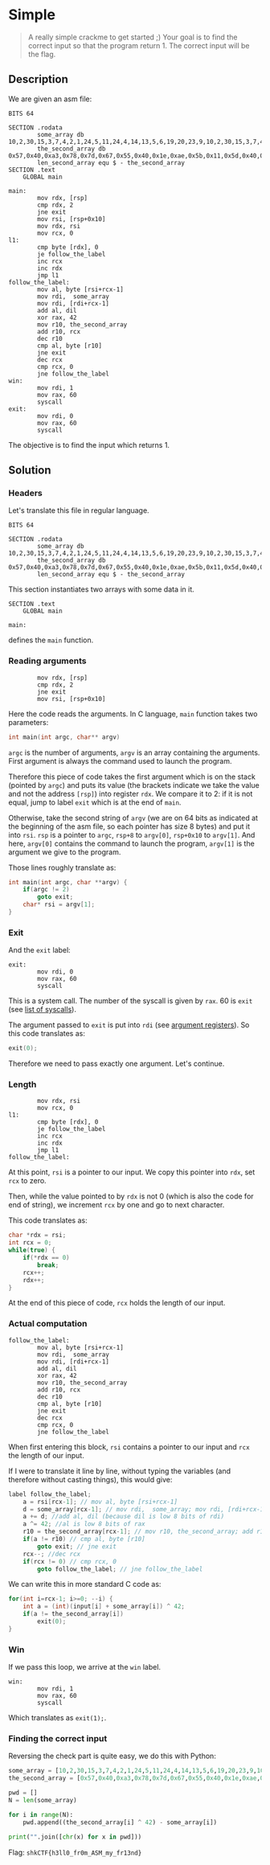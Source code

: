 # Simple

> A really simple crackme to get started ;) Your goal is to find the correct input so that the program return 1. The correct input will be the flag.

## Description

We are given an asm file:

```assembly
BITS 64

SECTION .rodata
        some_array db 10,2,30,15,3,7,4,2,1,24,5,11,24,4,14,13,5,6,19,20,23,9,10,2,30,15,3,7,4,2,1,24
        the_second_array db 0x57,0x40,0xa3,0x78,0x7d,0x67,0x55,0x40,0x1e,0xae,0x5b,0x11,0x5d,0x40,0xaa,0x17,0x58,0x4f,0x7e,0x4d,0x4e,0x42,0x5d,0x51,0x57,0x5f,0x5f,0x12,0x1d,0x5a,0x4f,0xbf
        len_second_array equ $ - the_second_array
SECTION .text
    GLOBAL main

main:
        mov rdx, [rsp]
        cmp rdx, 2
        jne exit
        mov rsi, [rsp+0x10]
        mov rdx, rsi
        mov rcx, 0
l1:
        cmp byte [rdx], 0
        je follow_the_label
        inc rcx
        inc rdx
        jmp l1
follow_the_label:
        mov al, byte [rsi+rcx-1]
        mov rdi,  some_array
        mov rdi, [rdi+rcx-1]
        add al, dil
        xor rax, 42
        mov r10, the_second_array
        add r10, rcx
        dec r10
        cmp al, byte [r10]
        jne exit
        dec rcx
        cmp rcx, 0
        jne follow_the_label
win:
        mov rdi, 1
        mov rax, 60
        syscall
exit:
        mov rdi, 0
        mov rax, 60
        syscall
```

The objective is to find the input which returns 1.

## Solution

### Headers

Let's translate this file in regular language.

```assembly
BITS 64

SECTION .rodata
        some_array db 10,2,30,15,3,7,4,2,1,24,5,11,24,4,14,13,5,6,19,20,23,9,10,2,30,15,3,7,4,2,1,24
        the_second_array db 0x57,0x40,0xa3,0x78,0x7d,0x67,0x55,0x40,0x1e,0xae,0x5b,0x11,0x5d,0x40,0xaa,0x17,0x58,0x4f,0x7e,0x4d,0x4e,0x42,0x5d,0x51,0x57,0x5f,0x5f,0x12,0x1d,0x5a,0x4f,0xbf
        len_second_array equ $ - the_second_array
```

This section instantiates two arrays with some data in it.

```assembly
SECTION .text
    GLOBAL main

main:
```

defines the `main` function.

### Reading arguments

```assembly
        mov rdx, [rsp]
        cmp rdx, 2
        jne exit
        mov rsi, [rsp+0x10]
```

Here the code reads the arguments. In C language, `main` function takes two parameters:

```c
int main(int argc, char** argv)
```

`argc` is the number of arguments, `argv` is an array containing the arguments. First argument is always the command used to launch the program.

Therefore this piece of code takes the first argument which is on the stack (pointed by `argc`) and puts its value (the brackets indicate we take the value and not the address `[rsp]`) into register `rdx`. We compare it to 2: if it is not equal, jump to label `exit` which is at the end of `main`.

Otherwise, take the second string of `argv` (we are on 64 bits as indicated at the beginning of the asm file, so each pointer has size 8 bytes) and put it into `rsi`. `rsp` is a pointer to `argc`, `rsp+8` to `argv[0]`, `rsp+0x10` to `argv[1]`. And here, `argv[0]` contains the command to launch the program, `argv[1]` is the argument we give to the program.

Those lines roughly translate as:

```c
int main(int argc, char **argv) {
    if(argc != 2)
        goto exit;
    char* rsi = argv[1];
}
```

### Exit

And the `exit` label:

```
exit:
        mov rdi, 0
        mov rax, 60
        syscall
```

This is a system call. The number of the syscall is given by `rax`. 60 is `exit` (see [list of syscalls](https://filippo.io/linux-syscall-table/)).

The argument passed to `exit` is put into `rdi` (see [argument registers](https://i.stack.imgur.com/eaSf7.jpg)). So this code translates as:

```c
exit(0);
```

Therefore we need to pass exactly one argument. Let's continue.

### Length

```assembly
        mov rdx, rsi
        mov rcx, 0
l1:
        cmp byte [rdx], 0
        je follow_the_label
        inc rcx
        inc rdx
        jmp l1
follow_the_label:
```

At this point, `rsi` is a pointer to our input. We copy this pointer into `rdx`, set `rcx` to zero.

Then, while the value pointed to by `rdx` is not 0 (which is also the code for end of string), we increment `rcx` by one and go to next character.

This code translates as:

```c
char *rdx = rsi;
int rcx = 0;
while(true) {
    if(*rdx == 0)
        break;
    rcx++;
    rdx++;
}
```

At the end of this piece of code, `rcx` holds the length of our input.

### Actual computation

```assembly
follow_the_label:
        mov al, byte [rsi+rcx-1]
        mov rdi,  some_array
        mov rdi, [rdi+rcx-1]
        add al, dil
        xor rax, 42
        mov r10, the_second_array
        add r10, rcx
        dec r10
        cmp al, byte [r10]
        jne exit
        dec rcx
        cmp rcx, 0
        jne follow_the_label
```

When first entering this block, `rsi` contains a pointer to our input and `rcx` the length of our input.

If I were to translate it line by line, without typing the variables (and therefore without casting things), this would give:

```c
label follow_the_label;
    a = rsi[rcx-1]; // mov al, byte [rsi+rcx-1]
    d = some_array[rcx-1]; // mov rdi,  some_array; mov rdi, [rdi+rcx-1]
    a += d; //add al, dil (because dil is low 8 bits of rdi)
    a ^= 42; //al is low 8 bits of rax
    r10 = the_second_array[rcx-1]; // mov r10, the_second_array; add r10, rcx; dec r10;
    if(a != r10) // cmp al, byte [r10]
        goto exit; // jne exit
    rcx--; //dec rcx
    if(rcx != 0) // cmp rcx, 0
        goto follow_the_label; // jne follow_the_label
```

We can write this in more standard C code as:

```c
for(int i=rcx-1; i>=0; --i) {
    int a = (int)(input[i] + some_array[i]) ^ 42;
    if(a != the_second_array[i])
        exit(0);
}
```

### Win

If we pass this loop, we arrive at the `win` label.

```assembly
win:
        mov rdi, 1
        mov rax, 60
        syscall
```

Which translates as `exit(1);`.

### Finding the correct input

Reversing the check part is quite easy, we do this with Python:

```python
some_array = [10,2,30,15,3,7,4,2,1,24,5,11,24,4,14,13,5,6,19,20,23,9,10,2,30,15,3,7,4,2,1,24]
the_second_array = [0x57,0x40,0xa3,0x78,0x7d,0x67,0x55,0x40,0x1e,0xae,0x5b,0x11,0x5d,0x40,0xaa,0x17,0x58,0x4f,0x7e,0x4d,0x4e,0x42,0x5d,0x51,0x57,0x5f,0x5f,0x12,0x1d,0x5a,0x4f,0xbf]

pwd = []
N = len(some_array)

for i in range(N):
    pwd.append((the_second_array[i] ^ 42) - some_array[i])
    
print("".join([chr(x) for x in pwd]))
```

Flag: `shkCTF{h3ll0_fr0m_ASM_my_fr13nd}`